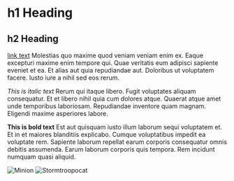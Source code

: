 ﻿# h1 Heading
## h2 Heading

[link text](http://dev.nodeca.com) Molestias quo maxime quod veniam veniam enim ex. Eaque excepturi maxime enim tempore qui. Quae veritatis eum adipisci sapiente eveniet et ea. Et alias aut quia repudiandae aut. Doloribus ut voluptatem facere. Iusto iure a nihil sed eos rerum.

*This is italic text* Rerum qui itaque libero. Fugit voluptates aliquam consequatur. Et et libero nihil quia cum dolores atque. Quaerat atque amet unde temporibus laboriosam. Repudiandae inventore quam magnam. Eligendi maxime asperiores labore.

**This is bold text** Est aut quisquam iusto illum laborum sequi voluptatem et. Et in et maiores blanditiis explicabo. Cumque voluptatibus impedit ea voluptate rem. Sapiente laborum repellat earum corporis consequatur omnis debitis assumenda. Earum laborum corporis quis tempora. Rem incidunt numquam quasi aliquid.

![Minion](https://octodex.github.com/images/minion.png)
![Stormtroopocat](https://octodex.github.com/images/stormtroopocat.jpg "The Stormtroopocat")